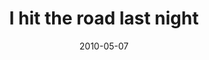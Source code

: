 ---
layout: base.njk
title : 'I hit the road last night' 
view_title : 'I hit the road last night' 
year : '2010' 
date : '2010-05-07' 
img_file : '/drawing/ihittheroadlastnight.png' 
html_file : 'ihittheroadlastnight' 
next_html : 'youthinkimkiddingwiththis.html' 
year_order : '69' 
permalink : "title/{{html_file}}.html"
---